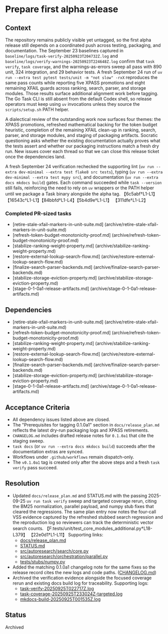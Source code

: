 # Prepare first alpha release

## Context
The repository remains publicly visible yet untagged, so the first alpha
release still depends on a coordinated push across testing, packaging,
and documentation. The September 23 baselines captured in
`baseline/logs/task-verify-20250923T204732Z.log` and
`baseline/logs/verify-warnings-20250923T224648Z.log` confirm that
`task verify`, `task coverage`, and the warnings-as-errors sweep all pass
with 890 unit, 324 integration, and 29 behavior tests. A fresh
September 24 run of
`uv run --extra test pytest tests/unit -m "not slow" -rxX` reproduces the
same pass counts while reporting five XPASS promotions and eight
remaining XFAIL guards across ranking, search, parser, and storage
modules. Those results surface additional alignment work before tagging.
The Go Task CLI is still absent from the default Codex shell, so release
operators must keep using `uv` invocations unless they source the
`scripts/setup.sh` PATH helper.

A dialectical review of the outstanding work now surfaces four themes:
the XPASS promotions, refreshed mathematical backing for the token
budget heuristic, completion of the remaining XFAIL clean-up in ranking,
search, parser, and storage modules, and staging of packaging artifacts.
Socratic questioning asks whether the existing documentation actually
proves what the tests assert and whether our packaging instructions
match a fresh dry run. New issues cover each thread so that we can close
this release ticket once the dependencies land.

A fresh September 24 verification rechecked the supporting lint (`uv run
--extra dev-minimal --extra test flake8 src tests`), typing (`uv run
--extra dev-minimal --extra test mypy src`), and documentation (`uv run
--extra docs mkdocs build`) gates. Each command succeeded while
`task --version` still fails, reinforcing the need to rely on `uv`
wrappers or the PATH helper until we package a Task binary alongside the
alpha tag. 【6c5abf†L1-L1】【16543c†L1-L1】【84bbfd†L1-L4】【5b4d9e†L1-L1】
【311dfe†L1-L2】

### Completed PR-sized tasks
- [retire-stale-xfail-markers-in-unit-suite.md]
  (archive/retire-stale-xfail-markers-in-unit-suite.md)
- [refresh-token-budget-monotonicity-proof.md]
  (archive/refresh-token-budget-monotonicity-proof.md)
- [stabilize-ranking-weight-property.md]
  (archive/stabilize-ranking-weight-property.md)
- [restore-external-lookup-search-flow.md]
  (archive/restore-external-lookup-search-flow.md)
- [finalize-search-parser-backends.md]
  (archive/finalize-search-parser-backends.md)
- [stabilize-storage-eviction-property.md]
  (archive/stabilize-storage-eviction-property.md)
- [stage-0-1-0a1-release-artifacts.md]
  (archive/stage-0-1-0a1-release-artifacts.md)

## Dependencies
- [retire-stale-xfail-markers-in-unit-suite.md]
  (archive/retire-stale-xfail-markers-in-unit-suite.md)
- [refresh-token-budget-monotonicity-proof.md]
  (archive/refresh-token-budget-monotonicity-proof.md)
- [stabilize-ranking-weight-property.md]
  (archive/stabilize-ranking-weight-property.md)
- [restore-external-lookup-search-flow.md]
  (archive/restore-external-lookup-search-flow.md)
- [finalize-search-parser-backends.md]
  (archive/finalize-search-parser-backends.md)
- [stabilize-storage-eviction-property.md]
  (archive/stabilize-storage-eviction-property.md)
- [stage-0-1-0a1-release-artifacts.md]
  (archive/stage-0-1-0a1-release-artifacts.md)

## Acceptance Criteria
- All dependency issues listed above are closed.
- The "Prerequisites for tagging 0.1.0a1" section in
  `docs/release_plan.md` reflects the latest dry-run packaging logs and
  XPASS retirements.
- `CHANGELOG.md` includes drafted release notes for `0.1.0a1` that cite
  the staging sweep.
- `task docs` (or `uv run --extra docs mkdocs build`) succeeds after the
  documentation extras are synced.
- Workflows under `.github/workflows` remain dispatch-only.
- The `v0.1.0a1` tag is created only after the above steps and a fresh
  `task verify` pass succeed.

## Resolution
- Updated `docs/release_plan.md` and STATUS.md with the passing 2025-09-25
  `uv run task verify` sweep and targeted coverage rerun, citing the BM25
  normalization, parallel payload, and numpy stub fixes that cleared the
  regressions. The same plan entry now notes the four-call VSS evidence
  captured by the refreshed stubbed search regression and the reproduction
  log so reviewers can track the deterministic vector search counts.
  【F:tests/unit/test_core_modules_additional.py†L18-L379】
  【22e0d1†L1-L11】
  Supporting links:
  - [docs/release_plan.md][plan-status]
  - [STATUS.md][status-sept25]
  - [src/autoresearch/search/core.py][bm25-normalization]
  - [src/autoresearch/orchestration/parallel.py][parallel-claims]
  - [tests/stubs/numpy.py][numpy-stub-deterministic]
- Added the matching 0.1.0a1 changelog note for the same fixes so the release
  record cites the new logs and code paths.
  ([CHANGELOG.md][changelog-verification])
- Archived the verification evidence alongside the focused coverage rerun and
  existing docs build log for traceability. Supporting logs:
  - [task-verify-20250925T022717Z.log][verify-log-pass]
  - [task-coverage-20250925T233024Z-targeted.log][targeted-coverage-log]
  - [mkdocs-build-20250925T001535Z.log][mkdocs-log]

[plan-status]:
  ../../docs/release_plan.md#status
[status-sept25]:
  ../../STATUS.md#september-25-2025
[bm25-normalization]:
  ../../src/autoresearch/search/core.py#L705-L760
[parallel-claims]:
  ../../src/autoresearch/orchestration/parallel.py#L145-L182
[numpy-stub-deterministic]:
  ../../tests/stubs/numpy.py#L12-L81
[changelog-verification]:
  ../../CHANGELOG.md#verification-evidence
[verify-log-pass]:
  ../../baseline/logs/task-verify-20250925T022717Z.log
[targeted-coverage-log]:
  ../../baseline/logs/task-coverage-20250925T233024Z-targeted.log
[mkdocs-log]:
  ../../baseline/logs/mkdocs-build-20250925T001535Z.log

## Status
Archived
